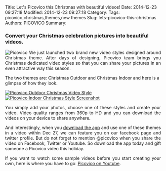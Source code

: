Title: Let's Picovico this Christmas with beautiful videos! 
Date: 2014-12-23 09:27:18
Modified: 2014-12-23 09:27:18
Category: 
Tags: picovico,christmas,themes,new themes
Slug: lets-picovico-this-christmas
Authors: PICOVICO
Summary: 

<h3>Convert your Christmas celebration pictures into beautiful videos.</h3>
<p align="justify">
<img src="http://s3-us-west-2.amazonaws.com/pv-styles/christmas/pv_christmas_winter_themes.png" alt="Picovico" />
We just launched two brand new video styles designed around Christmas theme. After days of designing, Picovico team brings you Christmas dedicated video styles so that you can share your pictures in an even attractive way this season.</p>
The two themes are: Christmas Outdoor and Christmas Indoor and here is a glimpse of how they look.

<a href="http://youtu.be/zn12LLgGmQc" target="_blank"><img src="themes/wp-content/uploads/2014/12/Christmas-Outdoor-Screenshot.jpg" title="Picovico Christmas Outdoor Style" alt="Picovico Outdoor Christmas Video Style" /></a>
<a href="http://youtu.be/YQ-SOU7Ho44" target="_blank"><img src="themes/wp-content/uploads/2014/12/Christmas-Indoor-Screenshot.jpg" alt="Picovico Indoor Christmas Style Screenshot"/></a>

<p align="justify">You simply add your photos, choose one of these styles and create your video. Video quality ranges from 360p to HD and you can download the videos on your device to share anywhere.</p>
<p align="justify">And interestingly, when you <a href="http://goo.gl/VJbzuX">download the app</a> and use one of these themes in a video within Dec 27, we can feature you on our facebook page and twitter profile. But do not forget to mention @picovico when you share the video on Facebook, Twitter or Youtube. So download the app today and gift someone a Picovico video this holiday.</p>
<p align="justify">If you want to watch some sample videos before you start creating your own, here is where you have to go: <a href="http://goo.gl/CPrWpZ">Picovico on Youtube</a>.</p>